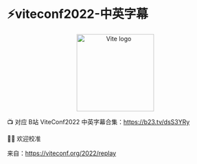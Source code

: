 # ⚡viteconf2022-中英字幕

<p align="center">
  <a href="https://viteconf.org" target="_blank" rel="noopener noreferrer">
    <img width="180" src="https://viteconf.org/images/viteconf.svg" alt="Vite logo">
  </a>
</p>


📺 对应 B站 ViteConf2022 中英字幕合集：https://b23.tv/dsS3YRy

👏🏻 欢迎校准

来自：https://viteconf.org/2022/replay